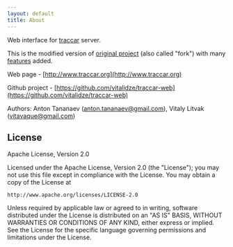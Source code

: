 ```yaml
---
layout: default
title: About
---
```


Web interface for [traccar](http://www.traccar.org) server.

This is the modified version of [original project](https://github.com/tananaev/traccar-web) (also called "fork") with many [features](features.html) added.

Web page - [http://www.traccar.org](http://www.traccar.org)

Github project - [https://github.com/vitalidze/traccar-web](https://github.com/vitalidze/traccar-web)

Authors: Anton Tananaev (<anton.tananaev@gmail.com>), Vitaly Litvak (<vitavaque@gmail.com>)

## License

Apache License, Version 2.0

Licensed under the Apache License, Version 2.0 (the "License");
you may not use this file except in compliance with the License.
You may obtain a copy of the License at

    http://www.apache.org/licenses/LICENSE-2.0

Unless required by applicable law or agreed to in writing, software
distributed under the License is distributed on an "AS IS" BASIS,
WITHOUT WARRANTIES OR CONDITIONS OF ANY KIND, either express or implied.
See the License for the specific language governing permissions and
limitations under the License.